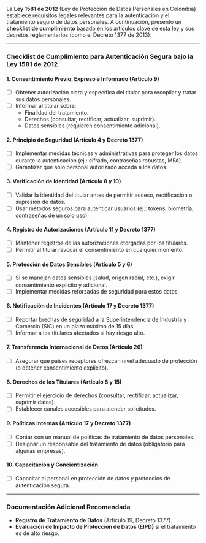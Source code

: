 La **Ley 1581 de 2012** (Ley de Protección de Datos Personales en Colombia) establece requisitos legales relevantes para la autenticación y el tratamiento seguro de datos personales. A continuación, presento un **checklist de cumplimiento** basado en los artículos clave de esta ley y sus decretos reglamentarios (como el Decreto 1377 de 2013):

---

### **Checklist de Cumplimiento para Autenticación Segura bajo la Ley 1581 de 2012**  

#### **1. Consentimiento Previo, Expreso e Informado (Artículo 9)**  
- [ ] Obtener autorización clara y específica del titular para recopilar y tratar sus datos personales.  
- [ ] Informar al titular sobre:  
  - Finalidad del tratamiento.  
  - Derechos (consultar, rectificar, actualizar, suprimir).  
  - Datos sensibles (requieren consentimiento adicional).  

#### **2. Principio de Seguridad (Artículo 4 y Decreto 1377)**  
- [ ] Implementar medidas técnicas y administrativas para proteger los datos durante la autenticación (ej.: cifrado, contraseñas robustas, MFA).  
- [ ] Garantizar que solo personal autorizado acceda a los datos.  

#### **3. Verificación de Identidad (Artículo 8 y 10)**  
- [ ] Validar la identidad del titular antes de permitir acceso, rectificación o supresión de datos.  
- [ ] Usar métodos seguros para autenticar usuarios (ej.: tokens, biometría, contraseñas de un solo uso).  

#### **4. Registro de Autorizaciones (Artículo 11 y Decreto 1377)**  
- [ ] Mantener registros de las autorizaciones otorgadas por los titulares.  
- [ ] Permitir al titular revocar el consentimiento en cualquier momento.  

#### **5. Protección de Datos Sensibles (Artículo 5 y 6)**  
- [ ] Si se manejan datos sensibles (salud, origen racial, etc.), exigir consentimiento explícito y adicional.  
- [ ] Implementar medidas reforzadas de seguridad para estos datos.  

#### **6. Notificación de Incidentes (Artículo 17 y Decreto 1377)**  
- [ ] Reportar brechas de seguridad a la Superintendencia de Industria y Comercio (SIC) en un plazo máximo de 15 días.  
- [ ] Informar a los titulares afectados si hay riesgo alto.  

#### **7. Transferencia Internacional de Datos (Artículo 26)**  
- [ ] Asegurar que países receptores ofrezcan nivel adecuado de protección (o obtener consentimiento explícito).  

#### **8. Derechos de los Titulares (Artículo 8 y 15)**  
- [ ] Permitir el ejercicio de derechos (consultar, rectificar, actualizar, suprimir datos).  
- [ ] Establecer canales accesibles para atender solicitudes.  

#### **9. Políticas Internas (Artículo 17 y Decreto 1377)**  
- [ ] Contar con un manual de políticas de tratamiento de datos personales.  
- [ ] Designar un responsable del tratamiento de datos (obligatorio para algunas empresas).  

#### **10. Capacitación y Concientización**  
- [ ] Capacitar al personal en protección de datos y protocolos de autenticación segura.  

---

### **Documentación Adicional Recomendada**  
- **Registro de Tratamiento de Datos** (Artículo 19, Decreto 1377).  
- **Evaluación de Impacto de Protección de Datos (EIPD)** si el tratamiento es de alto riesgo.  
